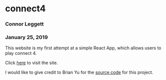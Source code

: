 # connect4

### Connor Leggett
### January 25, 2019

This website is my first attempt at a simple React App, which allows users to play connect 4.

Click [here](https://cjleggett.github.io/connect4/) to visit the site.

I would like to give credit to Brian Yu for the [source code](https://cs50.harvard.edu/beyond/2019/winter/lectures/) for this project.
